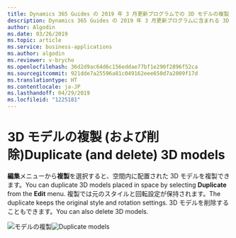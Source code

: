 ```yaml
---
title: Dynamics 365 Guides の 2019 年 3 月更新プログラムでの 3D モデルの複製 (および削除) 機能
description: Dynamics 365 Guides の 2019 年 3 月更新プログラムに含まれる 3D モデルの複製 (および削除) 機能を使用すると、スタイルと回転設定を保持したまま、モデルを簡単に複製できます。
author: Algodin
ms.date: 03/26/2019
ms.topic: article
ms.service: business-applications
ms.author: algodin
ms.reviewer: v-brycho
ms.openlocfilehash: 36d2d9ac64d6c156eddae77bf1e290f2896f52ca
ms.sourcegitcommit: 921dde7a25596a81c049162eee650d7a2009f17d
ms.translationtype: HT
ms.contentlocale: ja-JP
ms.lasthandoff: 04/29/2019
ms.locfileid: "1225181"
---
```

# <a name="duplicate-and-delete-3d-models"></a><span data-ttu-id="cd51f-103">3D モデルの複製 (および削除)</span><span class="sxs-lookup"><span data-stu-id="cd51f-103">Duplicate (and delete) 3D models</span></span>

<span data-ttu-id="cd51f-104">**編集**メニューから**複製**を選択すると、空間内に配置された 3D モデルを複製できます。</span><span class="sxs-lookup"><span data-stu-id="cd51f-104">You can duplicate 3D models placed in space by selecting **Duplicate** from the **Edit** menu.</span></span> <span data-ttu-id="cd51f-105">複製では元のスタイルと回転設定が保持されます。</span><span class="sxs-lookup"><span data-stu-id="cd51f-105">The duplicate keeps the original style and rotation settings.</span></span> <span data-ttu-id="cd51f-106">3D モデルを削除することもできます。</span><span class="sxs-lookup"><span data-stu-id="cd51f-106">You can also delete 3D models.</span></span>

<span data-ttu-id="cd51f-107">![モデルの複製](media/duplicate-models.PNG "モデルの複製")</span><span class="sxs-lookup"><span data-stu-id="cd51f-107">![Duplicate models](media/duplicate-models.PNG "Duplicate models")</span></span>
